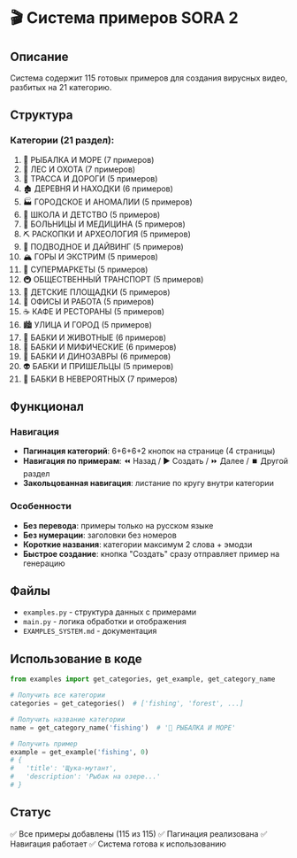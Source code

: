 # 🎬 Система примеров SORA 2

## Описание
Система содержит 115 готовых примеров для создания вирусных видео, разбитых на 21 категорию.

## Структура

### Категории (21 раздел):
1. 🎣 РЫБАЛКА И МОРЕ (7 примеров)
2. 🌲 ЛЕС И ОХОТА (7 примеров)
3. 🚛 ТРАССА И ДОРОГИ (5 примеров)
4. 🏚️ ДЕРЕВНЯ И НАХОДКИ (6 примеров)
5. 🏭 ГОРОДСКОЕ И АНОМАЛИИ (5 примеров)
6. 🏫 ШКОЛА И ДЕТСТВО (5 примеров)
7. 🏥 БОЛЬНИЦЫ И МЕДИЦИНА (5 примеров)
8. ⛏️ РАСКОПКИ И АРХЕОЛОГИЯ (5 примеров)
9. 🤿 ПОДВОДНОЕ И ДАЙВИНГ (5 примеров)
10. 🏔️ ГОРЫ И ЭКСТРИМ (5 примеров)
11. 🛒 СУПЕРМАРКЕТЫ (5 примеров)
12. 🚇 ОБЩЕСТВЕННЫЙ ТРАНСПОРТ (5 примеров)
13. 🎡 ДЕТСКИЕ ПЛОЩАДКИ (5 примеров)
14. 💼 ОФИСЫ И РАБОТА (5 примеров)
15. ☕ КАФЕ И РЕСТОРАНЫ (5 примеров)
16. 🏙️ УЛИЦА И ГОРОД (5 примеров)
17. 🦏 БАБКИ И ЖИВОТНЫЕ (6 примеров)
18. 🐉 БАБКИ И МИФИЧЕСКИЕ (6 примеров)
19. 🦖 БАБКИ И ДИНОЗАВРЫ (6 примеров)
20. 👽 БАБКИ И ПРИШЕЛЬЦЫ (5 примеров)
21. 🎪 БАБКИ В НЕВЕРОЯТНЫХ (7 примеров)

## Функционал

### Навигация
- **Пагинация категорий**: 6+6+6+2 кнопок на странице (4 страницы)
- **Навигация по примерам**: ⏪ Назад / ▶️ Создать / ⏩ Далее / ⏹️ Другой раздел
- **Закольцованная навигация**: листание по кругу внутри категории

### Особенности
- **Без перевода**: примеры только на русском языке
- **Без нумерации**: заголовки без номеров
- **Короткие названия**: категории максимум 2 слова + эмодзи
- **Быстрое создание**: кнопка "Создать" сразу отправляет пример на генерацию

## Файлы
- `examples.py` - структура данных с примерами
- `main.py` - логика обработки и отображения
- `EXAMPLES_SYSTEM.md` - документация

## Использование в коде

```python
from examples import get_categories, get_example, get_category_name

# Получить все категории
categories = get_categories()  # ['fishing', 'forest', ...]

# Получить название категории
name = get_category_name('fishing')  # '🎣 РЫБАЛКА И МОРЕ'

# Получить пример
example = get_example('fishing', 0)
# {
#   'title': 'Щука-мутант',
#   'description': 'Рыбак на озере...'
# }
```

## Статус
✅ Все примеры добавлены (115 из 115)
✅ Пагинация реализована
✅ Навигация работает
✅ Система готова к использованию
